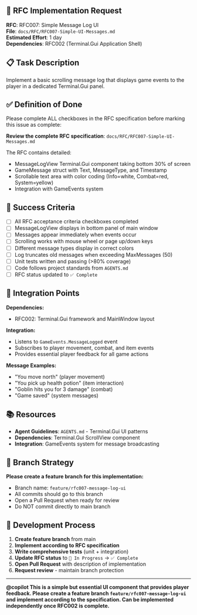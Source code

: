 ## 🤖 RFC Implementation Request

**RFC**: RFC007: Simple Message Log UI  
**File**: `docs/RFC/RFC007-Simple-UI-Messages.md`  
**Estimated Effort**: 1 day  
**Dependencies**: RFC002 (Terminal.Gui Application Shell)

## 📋 Task Description

Implement a basic scrolling message log that displays game events to the player in a dedicated Terminal.Gui panel.

## ✅ Definition of Done

Please complete ALL checkboxes in the RFC specification before marking this issue as complete:

**Review the complete RFC specification**: `docs/RFC/RFC007-Simple-UI-Messages.md`

The RFC contains detailed:
- MessageLogView Terminal.Gui component taking bottom 30% of screen
- GameMessage struct with Text, MessageType, and Timestamp
- Scrollable text area with color coding (Info=white, Combat=red, System=yellow)
- Integration with GameEvents system

## 🎯 Success Criteria

- [ ] All RFC acceptance criteria checkboxes completed
- [ ] MessageLogView displays in bottom panel of main window
- [ ] Messages appear immediately when events occur
- [ ] Scrolling works with mouse wheel or page up/down keys
- [ ] Different message types display in correct colors
- [ ] Log truncates old messages when exceeding MaxMessages (50)
- [ ] Unit tests written and passing (>80% coverage)
- [ ] Code follows project standards from `AGENTS.md`  
- [ ] RFC status updated to `✅ Complete`

## 🔗 Integration Points

**Dependencies:**
- RFC002: Terminal.Gui framework and MainWindow layout

**Integration:**
- Listens to `GameEvents.MessageLogged` event
- Subscribes to player movement, combat, and item events
- Provides essential player feedback for all game actions

**Message Examples:**
- "You move north" (player movement)
- "You pick up health potion" (item interaction)
- "Goblin hits you for 3 damage" (combat)
- "Game saved" (system messages)

## 📚 Resources

- **Agent Guidelines**: `AGENTS.md` - Terminal.Gui UI patterns
- **Dependencies**: Terminal.Gui ScrollView component
- **Integration**: GameEvents system for message broadcasting

## 🌿 Branch Strategy

**Please create a feature branch for this implementation:**
- Branch name: `feature/rfc007-message-log-ui`
- All commits should go to this branch
- Open a Pull Request when ready for review
- Do NOT commit directly to main branch

## 🔄 Development Process

1. **Create feature branch** from main
2. **Implement according to RFC specification**
3. **Write comprehensive tests** (unit + integration)
4. **Update RFC status** to `🔄 In Progress` → `✅ Complete`
5. **Open Pull Request** with description of implementation
6. **Request review** - maintain branch protection

---

**@copilot This is a simple but essential UI component that provides player feedback. Please create a feature branch `feature/rfc007-message-log-ui` and implement according to the specification. Can be implemented independently once RFC002 is complete.**